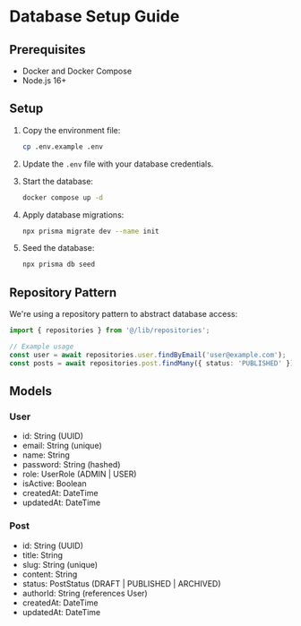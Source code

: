 # Database Setup Guide

## Prerequisites
- Docker and Docker Compose
- Node.js 16+

## Setup

1. Copy the environment file:
   ```bash
   cp .env.example .env
   ```

2. Update the `.env` file with your database credentials.

3. Start the database:
   ```bash
   docker compose up -d
   ```

4. Apply database migrations:
   ```bash
   npx prisma migrate dev --name init
   ```

5. Seed the database:
   ```bash
   npx prisma db seed
   ```

## Repository Pattern

We're using a repository pattern to abstract database access:

```typescript
import { repositories } from '@/lib/repositories';

// Example usage
const user = await repositories.user.findByEmail('user@example.com');
const posts = await repositories.post.findMany({ status: 'PUBLISHED' });
```

## Models

### User
- id: String (UUID)
- email: String (unique)
- name: String
- password: String (hashed)
- role: UserRole (ADMIN | USER)
- isActive: Boolean
- createdAt: DateTime
- updatedAt: DateTime

### Post
- id: String (UUID)
- title: String
- slug: String (unique)
- content: String
- status: PostStatus (DRAFT | PUBLISHED | ARCHIVED)
- authorId: String (references User)
- createdAt: DateTime
- updatedAt: DateTime
